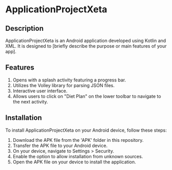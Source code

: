 # ApplicationProjectXeta

## Description
ApplicationProjectXeta is an Android application developed using Kotlin and XML. It is designed to [briefly describe the purpose or main features of your app].

## Features
1. Opens with a splash activity featuring a progress bar.
2. Utilizes the Volley library for parsing JSON files.
3. Interactive user interface.
4. Allows users to click on "Diet Plan" on the lower toolbar to navigate to the next activity.

## Installation
To install ApplicationProjectXeta on your Android device, follow these steps:
1. Download the APK file from the 'APK' folder in this repository.
2. Transfer the APK file to your Android device.
3. On your device, navigate to Settings > Security.
4. Enable the option to allow installation from unknown sources.
5. Open the APK file on your device to install the application.
